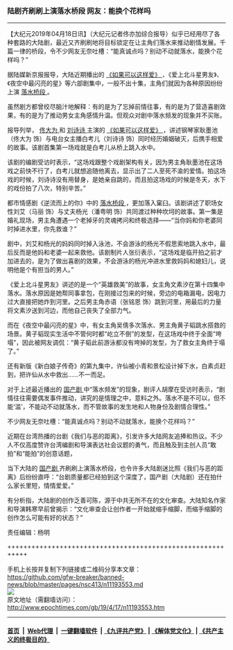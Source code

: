 ### 陆剧齐刷刷上演落水桥段 网友：能换个花样吗
------------------------

<p>
 【大纪元2019年04月18日讯】（大纪元记者佟亦加综合报导）似乎已经用尽了各种套路的大陆剧，最近又齐刷刷地将目标锁定在让主角们落水来推动剧情发展。千篇一律的桥段，令不少网友无奈吐槽：“能真诚点吗？别动不动就落水，能换个花样吗？”
</p>
<p>
 据陆媒新京报报导，大陆近期播出的
 <a href="http://www.epochtimes.com/gb/tag/%E3%80%8A%E5%A6%82%E6%9E%9C%E5%8F%AF%E4%BB%A5%E8%BF%99%E6%A0%B7%E7%88%B1%E3%80%8B.html">
  《如果可以这样爱》
 </a>
 、《爱上北斗星男友》、《夜空中最闪亮的星》等六部剧集中，一般不出十集，主角们就因为各种原因纷纷上演
 <a href="http://www.epochtimes.com/gb/tag/%E8%90%BD%E6%B0%B4%E6%A1%A5%E6%AE%B5.html">
  落水桥段
 </a>
 。
</p>
<p>
 虽然剧方都曾绞尽脑汁地解释：有的是为了忘掉前情往事，有的是为了营造喜剧效果，有的是为了推动男女主角感情升温。但观众对剧中落水频发的现象并不买账。
</p>
<p>
 报导列举，
 <a href="http://www.epochtimes.com/gb/tag/%E4%BD%9F%E5%A4%A7%E4%B8%BA.html">
  佟大为
 </a>
 和
 <a href="http://www.epochtimes.com/gb/tag/%E5%88%98%E8%AF%97%E8%AF%97.html">
  刘诗诗
 </a>
 主演的
 <a href="http://www.epochtimes.com/gb/tag/%E3%80%8A%E5%A6%82%E6%9E%9C%E5%8F%AF%E4%BB%A5%E8%BF%99%E6%A0%B7%E7%88%B1%E3%80%8B.html">
  《如果可以这样爱》
 </a>
 ，讲述钢琴家耿墨池（佟大为 饰）与电台女主播白考儿（刘诗诗 饰）同时经历婚姻破灭，后携手相爱的故事。该剧首集第一场戏就是白考儿从桥上跳入水中。
</p>
<div class="wrapper-box">
 <div class="area clearfix" id="article-container">
  <div class="left main">
   <div data-spm="content">
    <div class="text">
     <article class="article" id="mp-editor">
      该剧的编剧受访时表示，“这场戏跟整个戏剧架构有关，因为男主角耿墨池在这场戏之前快不行了，白考儿就想追随他离去，显示出了二人至死不渝的爱情。拍这场戏的时候，刘诗诗没有用替身，是她亲自跳的，而且拍这场戏的时候是冬天，水下的戏份拍了八次，特别辛苦。”
     </article>
    </div>
   </div>
  </div>
 </div>
</div>
<p>
 都市情感剧《逆流而上的你》中的
 <a href="http://www.epochtimes.com/gb/tag/%E8%90%BD%E6%B0%B4%E6%A1%A5%E6%AE%B5.html">
  落水桥段
 </a>
 ，更加落入窠臼。该剧讲述了职场女性刘艾（马丽 饰）与丈夫杨光（潘粤明 饰）共同渡过种种坎坷的故事。第一集是婚礼现场，男主角遭遇一个老掉牙的灵魂拷问和终极选择——“当你妈和你老婆同时掉进水里，你先救谁？”
</p>
<p>
 剧中，刘艾和杨光的妈妈同时掉入泳池，不会游泳的杨光不假思索地跳入水中，最后反而是他妈和老婆一起来救他。该剧制片人张衍表示，“这场戏是临开拍之前才加进去的，是为了做出喜剧的效果，不会游泳的杨光冲进水里救妈妈和媳妇儿，说明他是个有担当的男人。”
</p>
<p>
 《爱上北斗星男友》讲述的是一个“英雄救美”的故事，女主角文素汐在第十四集中落水。落水原因是她帮同事拿包，在刚接过包来的时候，旁边的电箱漏电，因电力过大直接把她炸到河里。之后男主角赤语（张铭恩 饰）跳到河里，用最后的力量将文素汐送到河边，而他自己丧失了全部力气。
</p>
<p>
 而在《夜空中最闪亮的星》中，有女主角吴倩多次落水、男主角黄子韬跳水搭救的场景。黄子韬现实生活中不管何时都“屹立不倒”的发型，在这场戏中终于全面“垮塌”，因此被网友调侃：“黄子韬此前游泳都没有垮掉的发型，为了救女主角终于塌了。”
</p>
<div class="wrapper-box">
 <div class="area clearfix" id="article-container">
  <div class="left main">
   <div data-spm="content">
    <div class="text">
     <article class="article" id="mp-editor">
      还有新版《新白娘子传奇》的第九集中，许仙被小青和景松设计掉下水，白素贞赶到，把许仙从水中救出……不一而足。
     </article>
    </div>
   </div>
  </div>
 </div>
</div>
<p>
 对于上述最近播出的
 <a href="http://www.epochtimes.com/gb/tag/%E5%9B%BD%E4%BA%A7%E5%89%A7.html">
  国产剧
 </a>
 中“落水频发”的现象，剧评人胡摩在受访时表示，“剧情往往需要偶发事件推动，讲究的是情理之中，意料之外。落水不是不可以，但不能‘滥’，不能动不动就落水，而不管故事的发生地和人物身份及剧情合理性。”
</p>
<p>
 不少网友无奈吐槽：“能真诚点吗？别动不动就落水，能换个花样吗？”
</p>
<p>
 近期在台湾热播的台剧《我们与恶的距离》，引发许多大陆网友追捧和热议。不少人不仅高度赞许台湾编剧和导演表达社会议题的勇气，而且触及到主创人员“敢拍”和“能拍”的创意话题，
</p>
<p>
 当下大陆的
 <a href="http://www.epochtimes.com/gb/tag/%E5%9B%BD%E4%BA%A7%E5%89%A7.html">
  国产剧
 </a>
 齐刷刷上演落水桥段，也令许多大陆剧迷比照《我们与恶的距离》后纷纷直呼：“台剧质量都已经拍到这个深度了，国产剧（大陆剧）还在拍什么家长里短，情情爱爱。”
</p>
<p>
 有分析指，大陆剧的创作乏善可陈，源于中共无所不在的文化审查。大陆知名作家和导演韩寒早前曾揭示：“文化审查会让创作者一开始就缩手缩脚，而缩手缩脚的创作怎么可能有好的状态？”
</p>
<p>
 责任编辑：杨明
</p>

+++++++++++++++++++++++++++++++++++++++++++++++++++++++++++<br/><br/>
手机上长按并复制下列链接或二维码分享本文章：<br/>
https://github.com/gfw-breaker/banned-news/blob/master/pages/nsc413/n11193553.md <br/>
<a href='https://github.com/gfw-breaker/banned-news/blob/master/pages/nsc413/n11193553.md'><img src='https://github.com/gfw-breaker/banned-news/blob/master/pages/nsc413/n11193553.md.png'/></a> <br/>
原文地址（需翻墙访问）：http://www.epochtimes.com/gb/19/4/17/n11193553.htm


------------------------
#### [首页](https://github.com/gfw-breaker/banned-news/blob/master/README.md) &nbsp;|&nbsp; [Web代理](https://github.com/labour-camp/helloworld) &nbsp;|&nbsp; [一键翻墙软件](https://github.com/gfw-breaker/nogfw/blob/master/README.md) &nbsp;| [《九评共产党》](https://github.com/gfw-breaker/9ping.md/blob/master/README.md#九评之一评共产党是什么) | [《解体党文化》](https://github.com/gfw-breaker/jtdwh.md/blob/master/README.md) | [《共产主义的终极目的》](https://github.com/gfw-breaker/gczydzjmd.md/blob/master/README.md)

